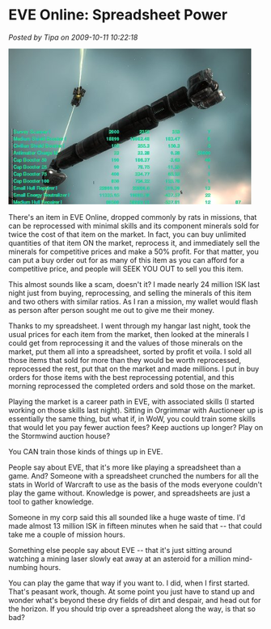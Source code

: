 # EVE Online: Spreadsheet Power

*Posted by Tipa on 2009-10-11 10:22:18*

![Business for fun and profit, but mostly profit](../uploads/2009/10/evespreadsheet.jpg "Business for fun and profit, but mostly profit")

There's an item in EVE Online, dropped commonly by rats in missions, that can be reprocessed with minimal skills and its component minerals sold for twice the cost of that item on the market. In fact, you can buy unlimited quantities of that item ON the market, reprocess it, and immediately sell the minerals for competitive prices and make a 50% profit. For that matter, you can put a buy order out for as many of this item as you can afford for a competitive price, and people will SEEK YOU OUT to sell you this item.

This almost sounds like a scam, doesn't it? I made nearly 24 million ISK last night just from buying, reprocessing, and selling the minerals of this item and two others with similar ratios. As I ran a mission, my wallet would flash as person after person sought me out to give me their money.

Thanks to my spreadsheet. I went through my hangar last night, took the usual prices for each item from the market, then looked at the minerals I could get from reprocessing it and the values of those minerals on the market, put them all into a spreadsheet, sorted by profit et voila. I sold all those items that sold for more than they would be worth reprocessed, reprocessed the rest, put that on the market and made millions. I put in buy orders for those items with the best reprocessing potential, and this morning reprocessed the completed orders and sold those on the market.

Playing the market is a career path in EVE, with associated skills (I started working on those skills last night). Sitting in Orgrimmar with Auctioneer up is essentially the same thing, but what if, in WoW, you could train some skills that would let you pay fewer auction fees? Keep auctions up longer? Play on the Stormwind auction house?

You CAN train those kinds of things up in EVE.

People say about EVE, that it's more like playing a spreadsheet than a game. And? Someone with a spreadsheet crunched the numbers for all the stats in World of Warcraft to use as the basis of the mods everyone couldn't play the game without. Knowledge is power, and spreadsheets are just a tool to gather knowledge.

Someone in my corp said this all sounded like a huge waste of time. I'd made almost 13 million ISK in fifteen minutes when he said that -- that could take me a couple of mission hours.

Something else people say about EVE -- that it's just sitting around watching a mining laser slowly eat away at an asteroid for a million mind-numbing hours.

You can play the game that way if you want to. I did, when I first started. That's peasant work, though. At some point you just have to stand up and wonder what's beyond these dry fields of dirt and despair, and head out for the horizon. If you should trip over a spreadsheet along the way, is that so bad?

